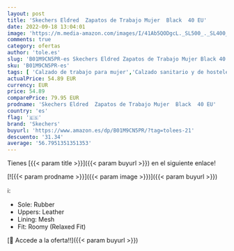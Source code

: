 ```yaml
---
layout: post
title: 'Skechers Eldred  Zapatos de Trabajo Mujer  Black  40 EU'
date: 2022-09-18 13:04:01
image: 'https://m.media-amazon.com/images/I/41Ab5QODgcL._SL500_._SL400_.jpg'
comments: true
category: ofertas
author: 'tole.es'
slug: 'B01M9CN5PR-es Skechers Eldred Zapatos de Trabajo Mujer Black 40 EU'
sku: 'B01M9CN5PR-es'
tags: [ 'Calzado de trabajo para mujer','Calzado sanitario y de hostelería para mujer','Zapatos','Zapatos para mujer','Zapatos sanitarios y de hostelería para mujer','Zapatos y complementos','skechers','zapatos','🇪🇸', ]
actualPrice: 54.89 EUR
currency: EUR
price: 54.89
comparePrice: 79.95 EUR
prodname: 'Skechers Eldred  Zapatos de Trabajo Mujer  Black  40 EU'
country: 'es'
flag: '🇪🇸'
brand: 'Skechers'
buyurl: 'https://www.amazon.es/dp/B01M9CN5PR/?tag=tolees-21'
descuento: '31.34'
average: '56.7951351351353'
---
```


Tienes [{{< param title >}}]({{< param buyurl >}}) en el siguiente enlace!

[![{{< param prodname >}}]({{< param image >}})]({{< param buyurl >}})

ℹ️:

- Sole: Rubber
- Uppers: Leather
- Lining: Mesh
- Fit: Roomy (Relaxed Fit)

[🛒 Accede a la oferta!!]({{< param buyurl >}})
